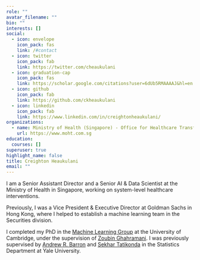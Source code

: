 ```yaml
---
role: ""
avatar_filename: ""
bio: ""
interests: []
social:
  - icon: envelope
    icon_pack: fas
    link: /#contact
  - icon: twitter
    icon_pack: fab
    link: https://twitter.com/cheaukulani
  - icon: graduation-cap
    icon_pack: fas
    link: https://scholar.google.com/citations?user=6dUb5RMAAAAJ&hl=en
  - icon: github
    icon_pack: fab
    link: https://github.com/ckheaukulani
  - icon: linkedin
    icon_pack: fab
    link: https://www.linkedin.com/in/creightonheaukulani/
organizations:
  - name: Ministry of Health (Singapore) - Office for Healthcare Transformation
    url: https://www.moht.com.sg
education:
  courses: []
superuser: true
highlight_name: false
title: Creighton Heaukulani
email: ""
---
```

I am a Senior Assistant Director and a Senior AI & Data Scientist at the Ministry of Health in Singapore, working on system-level healthcare interventions.

Previously, I was a Vice President & Executive Director at Goldman Sachs in Hong Kong, where I helped to establish a machine learning team in the Securities division.

I completed my PhD in the [Machine Learning Group](http://mlg.eng.cam.ac.uk/) at the University of Cambridge, under the supervision of [Zoubin Ghahramani](http://mlg.eng.cam.ac.uk/zoubin/). I was previously supervised by [Andrew R. Barron](http://www.stat.yale.edu/~arb4/) and [Sekhar Tatikonda](http://pantheon.yale.edu/~sct29/) in the Statistics Department at Yale University.